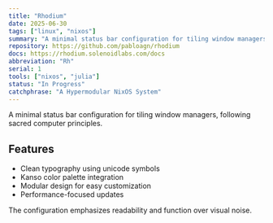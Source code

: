 ```yaml
---
title: "Rhodium"
date: 2025-06-30
tags: ["linux", "nixos"]
summary: "A minimal status bar configuration for tiling window managers, following sacred computer principles."
repository: https://github.com/pabloagn/rhodium
docs: https://rhodium.solenoidlabs.com/docs
abbreviation: "Rh"
serial: 1
tools: ["nixos", "julia"]
status: "In Progress"
catchphrase: "A Hypermodular NixOS System"
---
```


A minimal status bar configuration for tiling window managers, following sacred computer principles.

## Features

- Clean typography using unicode symbols
- Kanso color palette integration
- Modular design for easy customization
- Performance-focused updates

The configuration emphasizes readability and function over visual noise.
